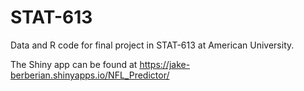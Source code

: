 # STAT-613
Data and R code for final project in STAT-613 at American University. 


The Shiny app can be found at https://jake-berberian.shinyapps.io/NFL_Predictor/

